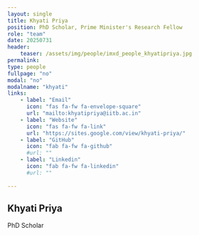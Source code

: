 ```yaml
---
layout: single
title: Khyati Priya
position: PhD Scholar, Prime Minister's Research Fellow
role: "team"
date: 20250731
header:
    teaser: /assets/img/people/imxd_people_khyatipriya.jpg
permalink:
type: people
fullpage: "no"
modal: "no"
modalname: "khyati"
links:
    - label: "Email"
      icon: "fas fa-fw fa-envelope-square"
      url: "mailto:khyatipriya@iitb.ac.in"
    - label: "Website"
      icon: "fas fa-fw fa-link"
      url: "https://sites.google.com/view/khyati-priya/"
    - label: "GitHub"
      icon: "fab fa-fw fa-github"
      #url: ""
    - label: "Linkedin"
      icon: "fab fa-fw fa-linkedin"
      #url: ""
      
---
```


## Khyati Priya
PhD Scholar

